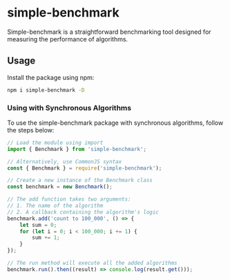 # simple-benchmark

Simple-benchmark is a straightforward benchmarking tool designed for measuring the performance of algorithms.


## Usage

Install the package using npm:

```bash
npm i simple-benchmark -D
```

### Using with Synchronous Algorithms

To use the simple-benchmark package with synchronous algorithms, follow the steps below:

```js
// Load the module using import
import { Benchmark } from 'simple-benchmark';

// Alternatively, use CommonJS syntax
const { Benchmark } = require('simple-benchmark');

// Create a new instance of the Benchmark class
const benchmark = new Benchmark();

// The add function takes two arguments:
// 1. The name of the algorithm
// 2. A callback containing the algorithm's logic
benchmark.add('count to 100_000', () => {
    let sum = 0;
    for (let i = 0; i < 100_000; i += 1) {
        sum += 1;
    }
});

// The run method will execute all the added algorithms
benchmark.run().then((result) => console.log(result.get()));
```

